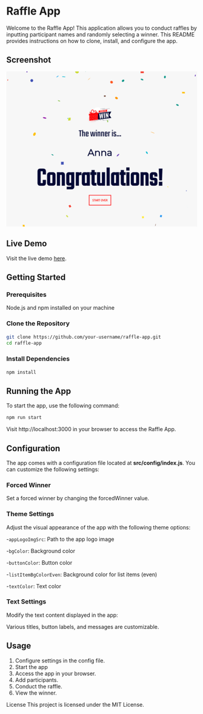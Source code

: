 # Raffle App

Welcome to the Raffle App! This application allows you to conduct raffles by inputting participant names and randomly selecting a winner. This README provides instructions on how to clone, install, and configure the app.

## Screenshot

![Screenshot](./screenshots/screenshot-1.png)

## Live Demo

Visit the live demo [here](https://iamgutz.github.io/raffle-app/).

## Getting Started

### Prerequisites

Node.js and npm installed on your machine

### Clone the Repository

```bash
git clone https://github.com/your-username/raffle-app.git
cd raffle-app
```

### Install Dependencies

```bash
npm install
```

## Running the App

To start the app, use the following command:

```bash
npm run start
```

Visit http://localhost:3000 in your browser to access the Raffle App.

## Configuration

The app comes with a configuration file located at **src/config/index.js**. You can customize the following settings:

### Forced Winner

Set a forced winner by changing the forcedWinner value.

### Theme Settings

Adjust the visual appearance of the app with the following theme options:

-`appLogoImgSrc`: Path to the app logo image

-`bgColor`: Background color

-`buttonColor`: Button color

-`listItemBgColorEven`: Background color for list items (even)

-`textColor`: Text color

### Text Settings

Modify the text content displayed in the app:

Various titles, button labels, and messages are customizable.

## Usage

1. Configure settings in the config file.
2. Start the app
3. Access the app in your browser.
4. Add participants.
5. Conduct the raffle.
6. View the winner.

License
This project is licensed under the MIT License.
